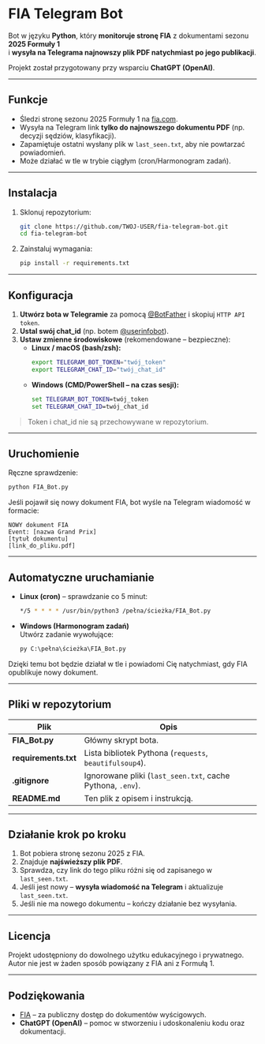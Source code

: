 # FIA Telegram Bot

Bot w języku **Python**, który **monitoruje stronę FIA** z dokumentami sezonu **2025 Formuły 1**  
i **wysyła na Telegrama najnowszy plik PDF natychmiast po jego publikacji**.

Projekt został przygotowany przy wsparciu **ChatGPT (OpenAI)**.

---

## Funkcje

- Śledzi stronę sezonu 2025 Formuły 1 na [fia.com](https://www.fia.com/documents/championships/fia-formula-one-world-championship-14/season/season-2025-2071).
- Wysyła na Telegram link **tylko do najnowszego dokumentu PDF** (np. decyzji sędziów, klasyfikacji).
- Zapamiętuje ostatni wysłany plik w `last_seen.txt`, aby nie powtarzać powiadomień.
- Może działać w tle w trybie ciągłym (cron/Harmonogram zadań).

---

## Instalacja

1. Sklonuj repozytorium:
   ```bash
   git clone https://github.com/TWOJ-USER/fia-telegram-bot.git
   cd fia-telegram-bot
   ```
2. Zainstaluj wymagania:
   ```bash
   pip install -r requirements.txt
   ```

---

## Konfiguracja

1. **Utwórz bota w Telegramie** za pomocą [@BotFather](https://t.me/BotFather) i skopiuj `HTTP API token`.
2. **Ustal swój chat_id** (np. botem [@userinfobot](https://t.me/userinfobot)).
3. **Ustaw zmienne środowiskowe** (rekomendowane – bezpieczne):
   - **Linux / macOS (bash/zsh):**
     ```bash
     export TELEGRAM_BOT_TOKEN="twój_token"
     export TELEGRAM_CHAT_ID="twój_chat_id"
     ```
   - **Windows (CMD/PowerShell – na czas sesji):**
     ```cmd
     set TELEGRAM_BOT_TOKEN=twój_token
     set TELEGRAM_CHAT_ID=twój_chat_id
     ```

> Token i chat_id nie są przechowywane w repozytorium.

---

## Uruchomienie

Ręczne sprawdzenie:
```bash
python FIA_Bot.py
```
Jeśli pojawił się nowy dokument FIA, bot wyśle na Telegram wiadomość w formacie:

```
NOWY dokument FIA
Event: [nazwa Grand Prix]
[tytuł dokumentu]
[link_do_pliku.pdf]
```

---

## Automatyczne uruchamianie

- **Linux (cron)** – sprawdzanie co 5 minut:
  ```bash
  */5 * * * * /usr/bin/python3 /pełna/ścieżka/FIA_Bot.py
  ```
- **Windows (Harmonogram zadań)**  
  Utwórz zadanie wywołujące:
  ```cmd
  py C:\pełna\ścieżka\FIA_Bot.py
  ```

Dzięki temu bot będzie działał w tle i powiadomi Cię natychmiast, gdy FIA opublikuje nowy dokument.

---

## Pliki w repozytorium

| Plik              | Opis                                                       |
|-------------------|------------------------------------------------------------|
| **FIA_Bot.py**         | Główny skrypt bota.                                        |
| **requirements.txt** | Lista bibliotek Pythona (`requests`, `beautifulsoup4`). |
| **.gitignore**    | Ignorowane pliki (`last_seen.txt`, cache Pythona, `.env`). |
| **README.md**     | Ten plik z opisem i instrukcją.                             |

---

## Działanie krok po kroku

1. Bot pobiera stronę sezonu 2025 z FIA.
2. Znajduje **najświeższy plik PDF**.
3. Sprawdza, czy link do tego pliku różni się od zapisanego w `last_seen.txt`.
4. Jeśli jest nowy – **wysyła wiadomość na Telegram** i aktualizuje `last_seen.txt`.
5. Jeśli nie ma nowego dokumentu – kończy działanie bez wysyłania.

---

## Licencja

Projekt udostępniony do dowolnego użytku edukacyjnego i prywatnego.  
Autor nie jest w żaden sposób powiązany z FIA ani z Formułą 1.

---

## Podziękowania

- [FIA](https://www.fia.com/) – za publiczny dostęp do dokumentów wyścigowych.
- **ChatGPT (OpenAI)** – pomoc w stworzeniu i udoskonaleniu kodu oraz dokumentacji.
